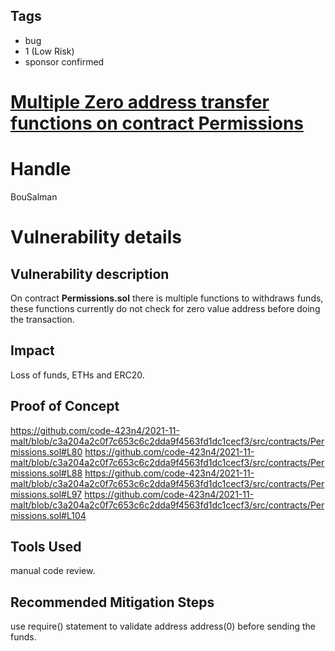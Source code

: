 ## Tags

- bug
- 1 (Low Risk)
- sponsor confirmed

# [Multiple Zero address transfer functions on contract Permissions](https://github.com/code-423n4/2021-11-malt-findings/issues/64) 

# Handle

BouSalman


# Vulnerability details

## Vulnerability description
On contract **Permissions.sol** there is multiple functions to withdraws funds, these functions currently do not check for zero value address before doing the transaction.

## Impact
Loss of funds, ETHs and ERC20.

## Proof of Concept
https://github.com/code-423n4/2021-11-malt/blob/c3a204a2c0f7c653c6c2dda9f4563fd1dc1cecf3/src/contracts/Permissions.sol#L80
https://github.com/code-423n4/2021-11-malt/blob/c3a204a2c0f7c653c6c2dda9f4563fd1dc1cecf3/src/contracts/Permissions.sol#L88
https://github.com/code-423n4/2021-11-malt/blob/c3a204a2c0f7c653c6c2dda9f4563fd1dc1cecf3/src/contracts/Permissions.sol#L97
https://github.com/code-423n4/2021-11-malt/blob/c3a204a2c0f7c653c6c2dda9f4563fd1dc1cecf3/src/contracts/Permissions.sol#L104

## Tools Used
manual code review.

## Recommended Mitigation Steps
use require() statement to validate address address(0) before sending the funds.

